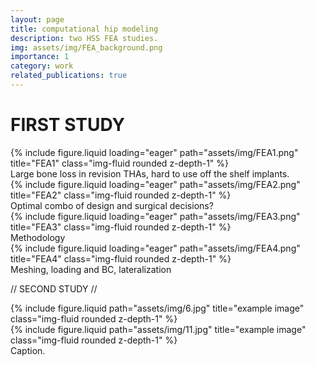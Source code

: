 ```yaml
---
layout: page
title: computational hip modeling
description: two HSS FEA studies.
img: assets/img/FEA_background.png
importance: 1
category: work
related_publications: true
---
```


<h1> FIRST STUDY </h1>

<div class="row">
    <div class="col-sm mt-3 mt-md-0">
        {% include figure.liquid loading="eager" path="assets/img/FEA1.png" title="FEA1" class="img-fluid rounded z-depth-1" %}
    </div>
</div>
<div class="caption">
    Large bone loss in revision THAs, hard to use off the shelf implants.
</div>

<div class="row">
    <div class="col-sm mt-3 mt-md-0">
        {% include figure.liquid loading="eager" path="assets/img/FEA2.png" title="FEA2" class="img-fluid rounded z-depth-1" %}
    </div>
</div>
<div class="caption">
    Optimal combo of design and surgical decisions?
</div>

<div class="row">
    <div class="col-sm mt-3 mt-md-0">
        {% include figure.liquid loading="eager" path="assets/img/FEA3.png" title="FEA3" class="img-fluid rounded z-depth-1" %}
    </div>
</div>
<div class="caption">
    Methodology
</div>

<div class="row">
    <div class="col-sm mt-3 mt-md-0">
        {% include figure.liquid loading="eager" path="assets/img/FEA4.png" title="FEA4" class="img-fluid rounded z-depth-1" %}
    </div>
</div>
<div class="caption">
    Meshing, loading and BC, lateralization
</div>




// SECOND STUDY //

<div class="row justify-content-sm-center">
    <div class="col-sm-8 mt-3 mt-md-0">
        {% include figure.liquid path="assets/img/6.jpg" title="example image" class="img-fluid rounded z-depth-1" %}
    </div>
    <div class="col-sm-4 mt-3 mt-md-0">
        {% include figure.liquid path="assets/img/11.jpg" title="example image" class="img-fluid rounded z-depth-1" %}
    </div>
</div>
<div class="caption">
    Caption.
</div>


